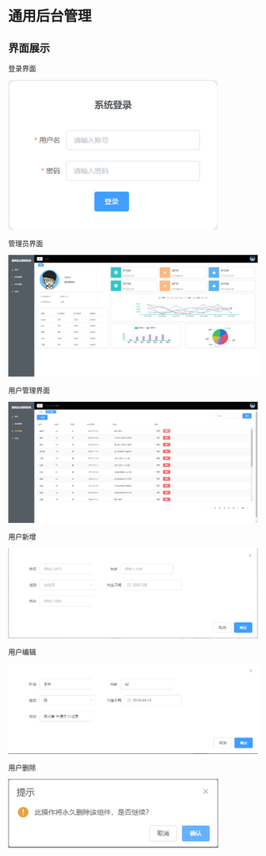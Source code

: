 # 通用后台管理

## 界面展示

登录界面

![](images/微信图片_20220303205326.png)

管理员界面

![](images/微信图片_20220303205457.png)

用户管理界面

![](images/微信图片_20220303205546.png)

用户新增

![](images/微信图片_20220303205555.png)

用户编辑

![](images/微信图片_20220303205619.png)

用户删除

![](images/微信图片_20220303205622.png)





